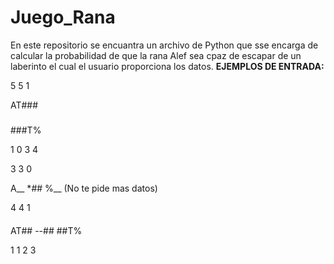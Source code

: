 # Juego_Rana
En este repositorio se encuantra un archivo de Python que sse encarga de calcular la probabilidad de que la rana Alef sea cpaz de escapar de un laberinto el cual el usuario proporciona los datos.
**EJEMPLOS DE ENTRADA:**

5 5 1

AT###
#####
#####
#####
###T%

1 0 3 4


3 3 0

A__
*##
%__
 (No te pide mas datos)


4 4 1

####
AT##
--##
##T%

1 1 2 3

 
